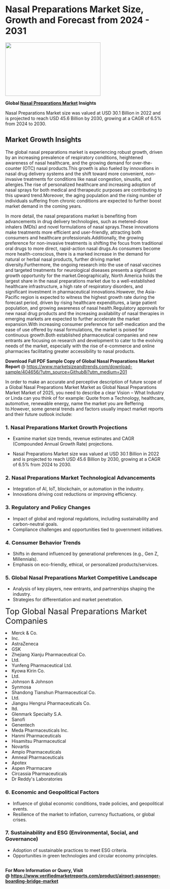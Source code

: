 <H1>Nasal Preparations Market Size, Growth and Forecast from 2024 - 2031</H1><img class="aligncenter size-medium wp-image-584254" src="https://thirdeyenews.in/wp-content/uploads/2024/09/Global-Market-Research-300x168.jpeg" alt="" width="300" height="168" /><p><strong>Global&nbsp;<a href="https://www.marketsizeandtrends.com/download-sample/404656/?utm_source=Github8j?utm_medium=201">Nasal Preparations Market</a> Insights</strong></p><p>Nasal Preparations Market size was valued at USD 30.1 Billion in 2022 and is projected to reach USD 45.6 Billion by 2030, growing at a CAGR of 6.5% from 2024 to 2030.</p><p><h2>Market Growth Insights</h2> <p>The global nasal preparations market is experiencing robust growth, driven by an increasing prevalence of respiratory conditions, heightened awareness of nasal healthcare, and the growing demand for over-the-counter (OTC) nasal products.This growth is also fueled by innovations in nasal drug delivery systems and the shift toward more convenient, non-invasive treatments for conditions like nasal congestion, sinusitis, and allergies.The rise of personalized healthcare and increasing adoption of nasal sprays for both medical and therapeutic purposes are contributing to this upward trend.Moreover, the aging population and the rising number of individuals suffering from chronic conditions are expected to further boost market demand in the coming years.</p> <p>In more detail, the nasal preparations market is benefiting from advancements in drug delivery technologies, such as metered-dose inhalers (MDIs) and novel formulations of nasal sprays.These innovations make treatments more efficient and user-friendly, attracting both consumers and healthcare professionals.Additionally, the growing preference for non-invasive treatments is shifting the focus from traditional oral drugs to more direct, rapid-action nasal drugs.As consumers become more health-conscious, there is a marked increase in the demand for natural or herbal nasal products, further driving market diversity.Furthermore, the ongoing research into the use of nasal vaccines and targeted treatments for neurological diseases presents a significant growth opportunity for the market.Geographically, North America holds the largest share in the nasal preparations market due to a well-established healthcare infrastructure, a high rate of respiratory disorders, and significant investment in pharmaceutical innovations.However, the Asia-Pacific region is expected to witness the highest growth rate during the forecast period, driven by rising healthcare expenditures, a large patient population, and growing awareness of nasal health.Regulatory approvals for new nasal drug products and the increasing availability of nasal therapies in emerging markets are expected to further accelerate the market expansion.With increasing consumer preference for self-medication and the ease of use offered by nasal formulations, the market is poised for continuous growth.Both established pharmaceutical companies and new entrants are focusing on research and development to cater to the evolving needs of the market, especially with the rise of e-commerce and online pharmacies facilitating greater accessibility to nasal products.<p><span class=""><strong>Download Full PDF Sample Copy of Global Nasal Preparations Market Report</strong> @ <a href="https://www.marketsizeandtrends.com/download-sample/404656/?utm_source=Github8j?utm_medium=201" target="_blank">https://www.marketsizeandtrends.com/download-sample/404656/?utm_source=Github8j?utm_medium=201</a></span></p><p>In order to make an accurate and perceptive description of future scope of a Global&nbsp;Nasal Preparations Market Market as Global&nbsp;Nasal Preparations Market Market of 2025, you need to describe a clear Vision &ndash; What Industry or Linda can you think of for example: Quote from a Technology, healthcare, automotive, renewable energy, name the market you are Reffering to.However, some general trends and factors usually impact market reports and their future outlook include:</p><h3>1.&nbsp;<strong>Nasal Preparations Market Growth Projections</strong></h3><ul><li>Examine market size trends, revenue estimates and CAGR (Compounded Annual Growth Rate) projections.</li><li><p>Nasal Preparations Market size was valued at USD 30.1 Billion in 2022 and is projected to reach USD 45.6 Billion by 2030, growing at a CAGR of 6.5% from 2024 to 2030.</p></li></ul><h3>2.&nbsp;<strong>Nasal Preparations Market Technological Advancements</strong></h3><ul><li>Integration of AI, IoT, blockchain, or automation in the industry.</li><li>Innovations driving cost reductions or improving efficiency.</li></ul><h3>3.&nbsp;<strong>Regulatory and Policy Changes</strong></h3><ul><li>Impact of global and regional regulations, including sustainability and carbon-neutral goals.</li><li>Compliance challenges and opportunities tied to government initiatives.</li></ul><h3>4.&nbsp;<strong>Consumer Behavior Trends</strong></h3><ul><li>Shifts in demand influenced by generational preferences (e.g., Gen Z, Millennials).</li><li>Emphasis on eco-friendly, ethical, or personalized products/services.</li></ul><h3>5.&nbsp;<strong>Global Nasal Preparations Market Competitive Landscape</strong></h3><ul><li>Analysis of key players, new entrants, and partnerships shaping the industry.</li><li>Strategies for differentiation and market penetration.</li></ul><p data-pm-slice="1 1 []"><span style="color: inherit; font-family: inherit; font-size: 25px;">Top Global Nasal Preparations Market Companies</span></p><div class="" data-test-id=""><p><li>Merck & Co.</li><li> Inc.</li><li> AstraZeneca</li><li> GSK</li><li> Zhejiang Xianju Pharmaceutical Co.</li><li>Ltd.</li><li> Yunfeng Pharmaceutical Ltd.</li><li> Kyowa Kirin Co.</li><li> Ltd.</li><li> Johnson & Johnson</li><li> Synmosa</li><li> Shandong Tianshun Pharmaceutical Co.</li><li>Ltd.</li><li> Jiangsu Hengrui Pharmaceuticals Co.</li><li>ltd.</li><li> Glenmark Specialty S.A.</li><li> Sanofi</li><li> Genentech</li><li> Meda Pharmaceuticals Inc.</li><li> Hanmi Pharmaceuticals</li><li> Hisamitsu Pharmaceutical</li><li> Novartis</li><li> Ampio Pharmaceuticals</li><li> Amneal Pharmaceuticals</li><li> Apotex</li><li> Aspen Pharmacare</li><li> Circassia Pharmaceuticals</li><li> Dr Reddy's Laboratories</li></p></div><h3>6.&nbsp;<strong>Economic and Geopolitical Factors</strong></h3><ul><li>Influence of global economic conditions, trade policies, and geopolitical events.</li><li>Resilience of the market to inflation, currency fluctuations, or global crises.</li></ul><h3>7.&nbsp;<strong>Sustainability and ESG (Environmental, Social, and Governance)</strong></h3><ul><li>Adoption of sustainable practices to meet ESG criteria.</li><li>Opportunities in green technologies and circular economy principles.</li></ul><h2><strong style="font-size: 14px;">For More Information or Query, Visit @&nbsp;</strong><a style="background-color: #ffffff; font-size: 14px;" href="https://www.marketsizeandtrends.com/report/nasal-preparations-market/" target="_blank">https://www.verifiedmarketreports.com/product/airport-passenger-boarding-bridge-market</a></h2>